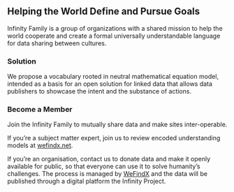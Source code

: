 ## Helping the World Define and Pursue Goals

Infinity Family is a group of organizations with a shared mission to help the world cooperate and create a formal universally understandable language for data sharing between cultures.

### Solution

We propose a vocabulary rooted in neutral mathematical equation model, intended as a basis for an open solution for linked data that allows data publishers to showcase the intent and the substance of actions.

### Become a Member

Join the Infinity Family to mutually share data and make sites inter-operable. 

If you’re a subject matter expert, join us to review encoded understanding models at [wefindx.net](http://wefindx.net).

If you’re an organisation, contact us to donate data and make it openly available for public, so that everyone can use it to solve humanity’s challenges. The process is managed by [WeFindX](https://wefindx.org) and the data will be published through a digital platform the Infinity Project.
